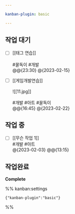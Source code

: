 ```yaml
---

kanban-plugin: basic

---
```


## 작업 대기

- [ ] [[태그 연습]]<br><br> #꿀독이 #개발 <br> @@{23:30} @{2023-02-15}
- [ ] [[게임개발연습]]<br><br>![[11.jpg]]<br><br> #개발 #아트 #꿀독이 <br> @@{16:45} @{2023-02-22}


## 작업 중

- [ ] [[무슨 작업 1]]<br> #개발 #아트<br> @{2023-02-03} @@{13:15}


## 작업완료

**Complete**




%% kanban:settings
```
{"kanban-plugin":"basic"}
```
%%